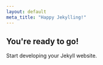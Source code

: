 ```yaml
---
layout: default
meta_title: "Happy Jekylling!"
---
```


## You're ready to go!

Start developing your Jekyll website.
